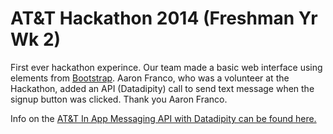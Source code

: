 # AT&T Hackathon 2014 (Freshman Yr Wk 2)
First ever hackathon experince. Our team made a basic web interface using elements from [Bootstrap](getbootstrap.com). Aaron Franco, who was a volunteer at the Hackathon, added an API (Datadipity) call to send text message when the signup button was clicked. Thank you Aaron Franco.

Info on the [AT&T In App Messaging API with Datadipity can be found here.](https://docs.google.com/document/d/1EYbI0_RNN2lgZnLQwPAyDf9CL4e-4YYVDBZgIvqbFEM/edit)
